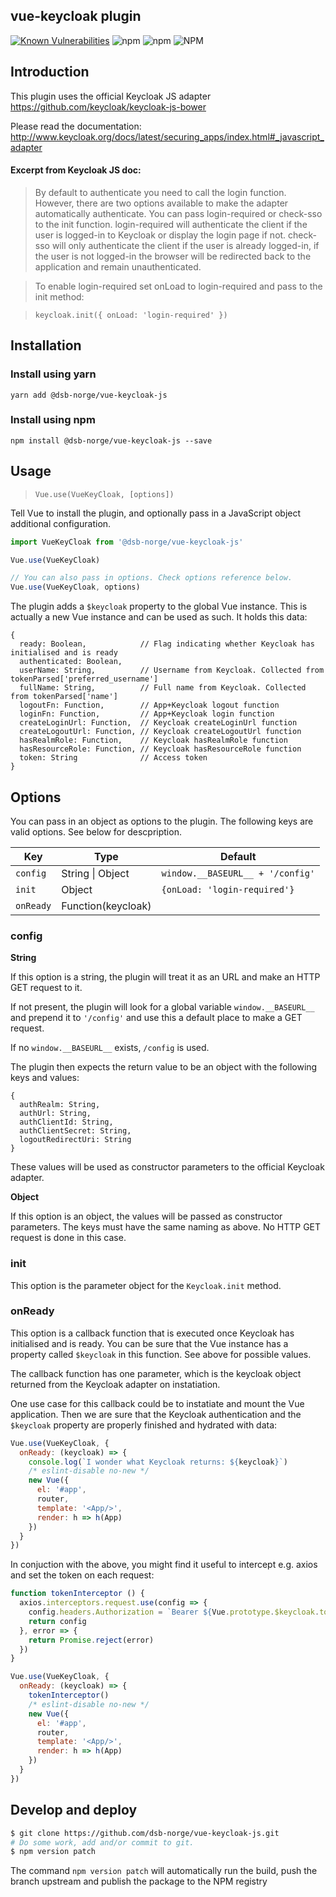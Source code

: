 vue-keycloak plugin
-------------------

[![Known Vulnerabilities](https://snyk.io/test/github/dsb-norge/vue-keycloak-js/badge.svg?targetFile=package.json)](https://snyk.io/test/github/dsb-norge/vue-keycloak-js?targetFile=package.json)
![npm](https://img.shields.io/npm/v/@dsb-norge/vue-keycloak-js.svg?style=flat-square)
![npm](https://img.shields.io/npm/dt/@dsb-norge/vue-keycloak-js.svg?style=flat-square)
![NPM](https://img.shields.io/npm/l/@dsb-norge/vue-keycloak-js.svg?style=flat-square)

## Introduction

This plugin uses the official Keycloak JS adapter
https://github.com/keycloak/keycloak-js-bower

Please read the documentation:
http://www.keycloak.org/docs/latest/securing_apps/index.html#_javascript_adapter

#### Excerpt from Keycloak JS doc:

> By default to authenticate you need to call the login function. However, there are two options available to make the
adapter automatically authenticate. You can pass login-required or check-sso to the init function.
login-required will authenticate the client if the user is logged-in to Keycloak or display the login page if not.
check-sso will only authenticate the client if the user is already logged-in, if the user is not logged-in the browser
will be redirected back to the application and remain unauthenticated.

> To enable login-required set onLoad to login-required and pass to the init method:

> `keycloak.init({ onLoad: 'login-required' })`

## Installation

### Install using yarn

```
yarn add @dsb-norge/vue-keycloak-js
```

### Install using npm

```
npm install @dsb-norge/vue-keycloak-js --save
```

## Usage

> `Vue.use(VueKeyCloak, [options])`

Tell Vue to install the plugin, and optionally pass in a JavaScript object additional
configuration.

```javascript
import VueKeyCloak from '@dsb-norge/vue-keycloak-js'

Vue.use(VueKeyCloak)

// You can also pass in options. Check options reference below.
Vue.use(VueKeyCloak, options)
```

The plugin adds a `$keycloak` property to the global Vue instance.
This is actually a new Vue instance and can be used as such. It holds this data:

```
{
  ready: Boolean,            // Flag indicating whether Keycloak has initialised and is ready
  authenticated: Boolean,
  userName: String,          // Username from Keycloak. Collected from tokenParsed['preferred_username']
  fullName: String,          // Full name from Keycloak. Collected from tokenParsed['name']
  logoutFn: Function,        // App+Keycloak logout function
  loginFn: Function,         // App+Keycloak login function
  createLoginUrl: Function,  // Keycloak createLoginUrl function
  createLogoutUrl: Function, // Keycloak createLogoutUrl function
  hasRealmRole: Function,    // Keycloak hasRealmRole function
  hasResourceRole: Function, // Keycloak hasResourceRole function
  token: String              // Access token
}
```

## Options

You can pass in an object as options to the plugin. The following keys are valid options. See below for descpription.

|Key|Type|Default
|---|---|---|
| `config`|String &#124; Object|`window.__BASEURL__ + '/config'`
|`init`|Object|`{onLoad: 'login-required'}`
|`onReady`|Function(keycloak)|

### config

**String**

If this option is a string, the plugin will treat it as an URL and make an HTTP GET request to it.

If not present, the plugin will look for a global variable `window.__BASEURL__` and prepend it to `'/config'` and use
this a default place to make a GET request.

If no `window.__BASEURL__` exists, `/config` is used.

The plugin then expects the return value to be an object with the following keys and values:

```
{
  authRealm: String,
  authUrl: String,
  authClientId: String,
  authClientSecret: String,
  logoutRedirectUri: String
}
```

These values will be used as constructor parameters to the official Keycloak adapter.

**Object**

If this option is an object, the values will be passed as constructor parameters. The keys must have the same naming
as above. No HTTP GET request is done in this case.

### init

This option is the parameter object for the `Keycloak.init` method.

### onReady

This option is a callback function that is executed once Keycloak has initialised and is ready. You can be sure
that the Vue instance has a property called `$keycloak` in this function. See above for possible values.

The callback function has one parameter, which is the keycloak object returned from the Keycloak adapter on
instatiation.

One use case for this callback could be to instatiate and mount the Vue application. Then we are sure that the Keycloak
authentication and the `$keycloak` property are properly finished and hydrated with data:

```javascript
Vue.use(VueKeyCloak, {
  onReady: (keycloak) => {
    console.log(`I wonder what Keycloak returns: ${keycloak}`)
    /* eslint-disable no-new */
    new Vue({
      el: '#app',
      router,
      template: '<App/>',
      render: h => h(App)
    })
  }
})
```

In conjuction with the above, you might find it useful to intercept e.g. axios and set the token on each request:

```javascript
function tokenInterceptor () {
  axios.interceptors.request.use(config => {
    config.headers.Authorization = `Bearer ${Vue.prototype.$keycloak.token}`
    return config
  }, error => {
    return Promise.reject(error)
  })
}

Vue.use(VueKeyCloak, {
  onReady: (keycloak) => {
    tokenInterceptor()
    /* eslint-disable no-new */
    new Vue({
      el: '#app',
      router,
      template: '<App/>',
      render: h => h(App)
    })
  }
})
```

## Develop and deploy

```bash
$ git clone https://github.com/dsb-norge/vue-keycloak-js.git
# Do some work, add and/or commit to git.
$ npm version patch
```

The command `npm version patch` will automatically run the build, push the branch upstream and publish the package to
the NPM registry
